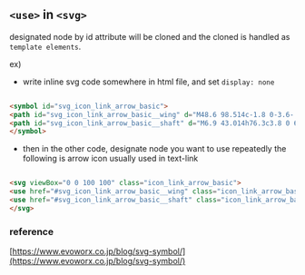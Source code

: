 ## `<use>` in `<svg>`

designated node by id attribute will be cloned and the cloned is handled as `template elements`.

ex) 

- write inline svg code somewhere in html file, and set `display: none`

``` html

<symbol id="svg_icon_link_arrow_basic">
<path id="svg_icon_link_arrow_basic__wing" d="M48.6 98.514c-1.8 0-3.6-.7-4.9-2-2.7-2.7-2.7-7.1 0-9.8l36.7-36.7-36.7-36.7c-2.7-2.7-2.7-7.1 0-9.8s7.1-2.7 9.8 0l46.5 46.5-46.5 46.5c-1.4 1.4-3.2 2-4.9 2z"/>
<path id="svg_icon_link_arrow_basic__shaft" d="M6.9 43.014h76.3c3.8 0 6.9 3.1 6.9 6.9 0 3.8-3.1 6.9-6.9 6.9H6.9c-3.8 0-6.9-3.1-6.9-6.9 0-3.7 3.1-6.9 6.9-6.9z"/>
</symbol>

```

- then in the other code, designate node you want to use repeatedly
    the following is arrow icon usually used in text-link

``` html

<svg viewBox="0 0 100 100" class="icon_link_arrow_basic">
<use href="#svg_icon_link_arrow_basic__wing" class="icon_link_arrow_basic__wing"></use>
<use href="#svg_icon_link_arrow_basic__shaft" class="icon_link_arrow_basic__shaft"></use>
</svg>

```

### reference

[https://www.evoworx.co.jp/blog/svg-symbol/](https://www.evoworx.co.jp/blog/svg-symbol/)